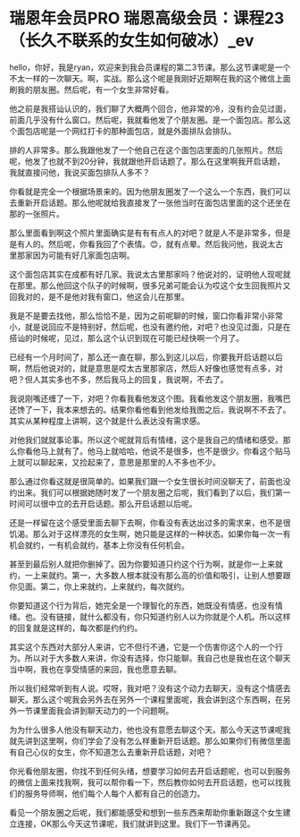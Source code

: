 # 瑞恩年会员PRO 瑞恩高级会员：课程23（长久不联系的女生如何破冰）_ev

hello，你好，我是ryan，欢迎来到我会员课程的第二3节课。那么这节课呢是一个不太一样的一次聊天。啊，实战。那么这个呢是我刚好近期啊在我的这个微信上面刷我的朋友圈。然后呢，有一个女生非常好看。

他之前是我搭讪认识的，我们聊了大概两个回合，他非常的冷，没有约会见过面，前面几乎没有什么窗口。然后呢，我就看他发了个朋友圈。是一个面包店。那么这个面包店呢是一个网红打卡的那种面包店，就是外面排队会排队。

排的人非常多。那么我跟他发了一个他自己在这个面包店里面的几张照片。然后呢，他发了也就不到20分钟，我就跟他开启话题了。那么在这里啊我开启话题，我就直接问他，我说买面包排队人多不？

你看就是完全一个根据场景来的。因为他朋友圈发了一个这么一个东西，我们可以去重新开启话题。那么他呢就给我直接发了一张他当时在面包店里面的这个还坐在那的一张照片。

那么里面看到啊这个照片里面确实是有有有点人的对吧？就是人不是非常多，但是是有人的。然后呢，你看我回了个表情。😊，就有点晕。然后我问他，我说太古里那家因为可能有好几家面包店啊。

这个面包店其实在成都有好几家。我说太古里那家吗？他说对的，证明他人现呢就在那里。那么他回这个队子的时候啊，很多兄弟可能会认为哎这个女生回我照片又回我对的，是不是他对我有窗口，他这会儿在那里。

我是不是要去找他，那么恰恰不是，因为之前呢聊的时候，窗口你看非常小非常小，就是说回应不是特别好，然后呢，也没有邀约他，对吧？也没见过面，只是在搭讪的时候呢，见过，那么这个认识到现在可能已经快啊一个月了。

已经有一个月时间了，那么还一直在聊，那么到这儿以后，你要我开启话题以后啊，然后他说对的，就是意思是哎太古里那家店，然后人好像也感觉有点多，对吧？但人其实多也不多，然后我马上的回复，我说啊，不去了。

我说刚嘴还缠了一下，对吧？你看我看他发这个图。我看他发这个朋友圈，我嘴巴还馋了一下，我本来想去的。结果你看他看到他发给我图之后，我说啊不不去了。其实从某种程度上讲啊，这个就是什么表达没有需求感。

对他我们就就事论事。所以这个呢就背后有情绪，这个是我自己的情绪和感受。那么你看他马上就有了。他马上就哈哈，他说不是很多，也不是很少。你看这个贴马上就可以聊起来，又捡起来了，意思是那里的人不多也不少。

那么通过你看这就是很简单的。如果我们跟一个女生很长时间没聊天了，前面也没约出来。我们可以根据她随时发了一个朋友圈之后呢，我们看到了以后，我们第一时间可以很中立的去开启话题。那么开启话题以后呢。

还是一样留在这个感受里面去聊下去啊，你看没有表达出过多的需求来，也不是很饥渴。那么对于这样漂亮的女生啊，她只能是这样的一种状态。如果你每一次一有机会就约，一有机会就约，基本上你没有任何机会。

甚至到最后别人就把你删掉了。因为你要知道只约这个行为啊，就是你一上来就约，一上来就约。第一，大多数人根本就没有那么高的价值和吸引，让别人想要跟你见面。第二，你上来就约，上来就约，每次就约。

你要知道这个行为背后，她完全是一个理智化的东西，她既没有情感，也没有情绪。也。没有链接，就什么都没有，你只知道约别人以为你就是个人机。所以这样的回复就是这样的，每次都是约约约。

其实这个东西对大部分人来讲，它不但行不通，它是一个伤害你这个人的一个行为。所以对于大多数人来讲，你没有选择，你只能聊。我自己也是我也在这个聊天当中啊，我也在享受情感的来回，我也愿意去聊。

所以我们经常听到有人说。哎呀，我对吧？没有这个动力去聊天，没有这个情感去聊天。那么这个呢我会另外去在另外一个课程里面呢，我会讲到这个东西啊，在另外一节课里面我会讲到聊天动力的一个问题啊。

为为什么很多人他没有聊天动力，他也没有意愿去聊这个天。那么今天这节课呢我就先讲到这里啊，你们学会了没有怎么样重新开启话题。那么如果你们有微信里面有自己心仪的女生，你不知道怎么去重新开启话题，对吧？

你光看他朋友圈，你找不到任何头绪，想要学习如何去开启话题呢，也可以到服务的微信上面来找我啊，我可以帮你看一下，然后教你如何去开启话题，也可以找我们的服务导师啊，他们每个人每个人都有自己的创造力。

看见一个朋友圈之后呢，我们都能感受和想到一些东西来帮助你重新跟这个女生建立连接，OK那么今天这节课呢，我们就讲到这里。我们下一节课再见。

